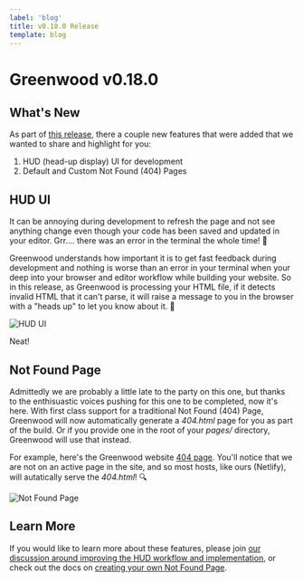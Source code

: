 ```yaml
---
label: 'blog'
title: v0.18.0 Release
template: blog
---
```


# Greenwood v0.18.0

## What's New
As part of [this release](https://github.com/ProjectEvergreen/greenwood/releases/tag/v0.18.0hud-), there a couple new features that were added that we wanted to share and highlight for you:
1. HUD (head-up display) UI for development
1. Default and Custom Not Found (404) Pages

## HUD UI

It can be annoying during development to refresh the page and not see anything change even though your code has been saved and updated in your editor.  Grr.... there was an error in the terminal the whole time!  😤

Greenwood understands how important it is to get fast feedback during development and nothing is worse than an error in your terminal when your deep into your browser and editor workflow while building your website.  So in this release, as Greenwood is processing your HTML file, if it detects invalid HTML that it can't parse, it will raise a message to you in the browser with a "heads up" to let you know about it.  📣

![HUD UI](/assets/blog-images/hud.png)

Neat!

## Not Found Page

Admittedly we are probably a little late to the party on this one, but thanks to the enthisuastic voices pushing for this one to be completed, now it's here.  With first class support for a traditional Not Found (404) Page, Greenwood will now automatically generate a _404.html_ page for you as part of the build.  Or if you provide one in the root of your _pages/_ directory, Greenwood will use that instead.

For example, here's the Greenwood website [404 page](https://www.greenwoodjs.io/404.html).  You'll notice that we are not on an active page in the site, and so most hosts, like ours (Netlify), will autatically serve the _404.html_!  🔍

![Not Found Page](/assets/blog-images/not-found.png)

## Learn More

If you would like to learn more about these features, please join [our discussion around improving the HUD workflow and implementation](https://github.com/ProjectEvergreen/greenwood/discussions/631), or check out the docs on [creating your own Not Found Page](https://www.greenwoodjs.io/docs/layouts/#not-found-page).
